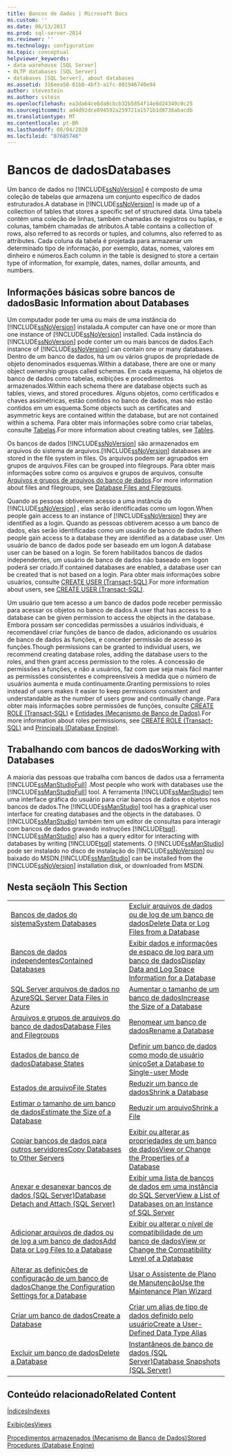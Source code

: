 ```yaml
---
title: Bancos de dados | Microsoft Docs
ms.custom: ''
ms.date: 06/13/2017
ms.prod: sql-server-2014
ms.reviewer: ''
ms.technology: configuration
ms.topic: conceptual
helpviewer_keywords:
- data warehouse [SQL Server]
- OLTP databases [SQL Server]
- databases [SQL Server], about databases
ms.assetid: 316eea58-81b8-4bf3-a1fc-801946740e94
author: stevestein
ms.author: sstein
ms.openlocfilehash: ea3da64ce6da8cbcb32b5854f14e8d24349c0c25
ms.sourcegitcommit: ad4d92dce894592a259721a1571b1d8736abacdb
ms.translationtype: MT
ms.contentlocale: pt-BR
ms.lasthandoff: 08/04/2020
ms.locfileid: "87685746"
---
```

# <a name="databases"></a><span data-ttu-id="cd496-102">Bancos de dados</span><span class="sxs-lookup"><span data-stu-id="cd496-102">Databases</span></span>
  <span data-ttu-id="cd496-103">Um banco de dados no [!INCLUDE[ssNoVersion](../../includes/ssnoversion-md.md)] é composto de uma coleção de tabelas que armazena um conjunto específico de dados estruturados.</span><span class="sxs-lookup"><span data-stu-id="cd496-103">A database in [!INCLUDE[ssNoVersion](../../includes/ssnoversion-md.md)] is made up of a collection of tables that stores a specific set of structured data.</span></span> <span data-ttu-id="cd496-104">Uma tabela contém uma coleção de linhas, também chamadas de registros ou tuplas, e colunas, também chamadas de atributos.</span><span class="sxs-lookup"><span data-stu-id="cd496-104">A table contains a collection of rows, also referred to as records or tuples, and columns, also referred to as attributes.</span></span> <span data-ttu-id="cd496-105">Cada coluna da tabela é projetada para armazenar um determinado tipo de informação, por exemplo, datas, nomes, valores em dinheiro e números.</span><span class="sxs-lookup"><span data-stu-id="cd496-105">Each column in the table is designed to store a certain type of information, for example, dates, names, dollar amounts, and numbers.</span></span>  
  
## <a name="basic-information-about-databases"></a><span data-ttu-id="cd496-106">Informações básicas sobre bancos de dados</span><span class="sxs-lookup"><span data-stu-id="cd496-106">Basic Information about Databases</span></span>  
 <span data-ttu-id="cd496-107">Um computador pode ter uma ou mais de uma instância do [!INCLUDE[ssNoVersion](../../includes/ssnoversion-md.md)] instalada.</span><span class="sxs-lookup"><span data-stu-id="cd496-107">A computer can have one or more than one instance of [!INCLUDE[ssNoVersion](../../includes/ssnoversion-md.md)] installed.</span></span> <span data-ttu-id="cd496-108">Cada instância do [!INCLUDE[ssNoVersion](../../includes/ssnoversion-md.md)] pode conter um ou mais bancos de dados.</span><span class="sxs-lookup"><span data-stu-id="cd496-108">Each instance of [!INCLUDE[ssNoVersion](../../includes/ssnoversion-md.md)] can contain one or many databases.</span></span>  <span data-ttu-id="cd496-109">Dentro de um banco de dados, há um ou vários grupos de propriedade de objeto denominados esquemas.</span><span class="sxs-lookup"><span data-stu-id="cd496-109">Within a database, there are one or many object ownership groups called schemas.</span></span> <span data-ttu-id="cd496-110">Em cada esquema, há objetos de banco de dados como tabelas, exibições e procedimentos armazenados.</span><span class="sxs-lookup"><span data-stu-id="cd496-110">Within each schema there are database objects such as tables, views, and stored procedures.</span></span> <span data-ttu-id="cd496-111">Alguns objetos, como certificados e chaves assimétricas, estão contidos no banco de dados, mas não estão contidos em um esquema.</span><span class="sxs-lookup"><span data-stu-id="cd496-111">Some objects such as certificates and asymmetric keys are contained within the database, but are not contained within a schema.</span></span> <span data-ttu-id="cd496-112">Para obter mais informações sobre como criar tabelas, consulte [Tabelas](../tables/tables.md).</span><span class="sxs-lookup"><span data-stu-id="cd496-112">For more information about creating tables, see [Tables](../tables/tables.md).</span></span>  
  
 <span data-ttu-id="cd496-113">Os bancos de dados [!INCLUDE[ssNoVersion](../../includes/ssnoversion-md.md)] são armazenados em arquivos do sistema de arquivos.</span><span class="sxs-lookup"><span data-stu-id="cd496-113">[!INCLUDE[ssNoVersion](../../includes/ssnoversion-md.md)] databases are stored in the file system in files.</span></span> <span data-ttu-id="cd496-114">Os arquivos podem ser agrupados em grupos de arquivos.</span><span class="sxs-lookup"><span data-stu-id="cd496-114">Files can be grouped into filegroups.</span></span> <span data-ttu-id="cd496-115">Para obter mais informações sobre como os arquivos e grupos de arquivos, consulte [Arquivos e grupos de arquivos do banco de dados](database-files-and-filegroups.md).</span><span class="sxs-lookup"><span data-stu-id="cd496-115">For more information about files and filegroups, see [Database Files and Filegroups](database-files-and-filegroups.md).</span></span>  
  
 <span data-ttu-id="cd496-116">Quando as pessoas obtiverem acesso a uma instância do [!INCLUDE[ssNoVersion](../../includes/ssnoversion-md.md)] , elas serão identificadas como um logon.</span><span class="sxs-lookup"><span data-stu-id="cd496-116">When people gain access to an instance of [!INCLUDE[ssNoVersion](../../includes/ssnoversion-md.md)] they are identified as a login.</span></span> <span data-ttu-id="cd496-117">Quando as pessoas obtiverem acesso a um banco de dados, elas serão identificadas como um usuário de banco de dados.</span><span class="sxs-lookup"><span data-stu-id="cd496-117">When people gain access to a database they are identified as a database user.</span></span> <span data-ttu-id="cd496-118">Um usuário de banco de dados pode ser baseado em um logon.</span><span class="sxs-lookup"><span data-stu-id="cd496-118">A database user can be based on a login.</span></span> <span data-ttu-id="cd496-119">Se forem habilitados bancos de dados independentes, um usuário de banco de dados não baseado em logon poderá ser criado.</span><span class="sxs-lookup"><span data-stu-id="cd496-119">If contained databases are enabled, a database user can be created that is not based on a login.</span></span> <span data-ttu-id="cd496-120">Para obter mais informações sobre usuários, consulte [CREATE USER &#40;Transact-SQL&#41;](/sql/t-sql/statements/create-user-transact-sql).</span><span class="sxs-lookup"><span data-stu-id="cd496-120">For more information about users, see [CREATE USER &#40;Transact-SQL&#41;](/sql/t-sql/statements/create-user-transact-sql).</span></span>  
  
 <span data-ttu-id="cd496-121">Um usuário que tem acesso a um banco de dados pode receber permissão para acessar os objetos no banco de dados.</span><span class="sxs-lookup"><span data-stu-id="cd496-121">A user that has access to a database can be given permission to access the objects in the database.</span></span> <span data-ttu-id="cd496-122">Embora possam ser concedidas permissões a usuários individuais, é recomendável criar funções de banco de dados, adicionando os usuários de banco de dados às funções, e conceder permissão de acesso às funções.</span><span class="sxs-lookup"><span data-stu-id="cd496-122">Though permissions can be granted to individual users, we recommend creating database roles, adding the database users to the roles, and then grant access permission to the roles.</span></span> <span data-ttu-id="cd496-123">A concessão de permissões a funções, e não a usuários, faz com que seja mais fácil manter as permissões consistentes e compreensíveis à medida que o número de usuários aumenta e muda continuamente.</span><span class="sxs-lookup"><span data-stu-id="cd496-123">Granting permissions to roles instead of users makes it easier to keep permissions consistent and understandable as the number of users grow and continually change.</span></span> <span data-ttu-id="cd496-124">Para obter mais informações sobre permissões de funções, consulte [CREATE ROLE &#40;Transact-SQL&#41;](/sql/t-sql/statements/create-role-transact-sql) e [Entidades &#40;Mecanismo de Banco de Dados&#41;](../security/authentication-access/principals-database-engine.md).</span><span class="sxs-lookup"><span data-stu-id="cd496-124">For more information about roles permissions, see [CREATE ROLE &#40;Transact-SQL&#41;](/sql/t-sql/statements/create-role-transact-sql) and [Principals &#40;Database Engine&#41;](../security/authentication-access/principals-database-engine.md).</span></span>  
  
## <a name="working-with-databases"></a><span data-ttu-id="cd496-125">Trabalhando com bancos de dados</span><span class="sxs-lookup"><span data-stu-id="cd496-125">Working with Databases</span></span>  
 <span data-ttu-id="cd496-126">A maioria das pessoas que trabalha com bancos de dados usa a ferramenta [!INCLUDE[ssManStudioFull](../../includes/ssmanstudiofull-md.md)] .</span><span class="sxs-lookup"><span data-stu-id="cd496-126">Most people who work with databases use the [!INCLUDE[ssManStudioFull](../../includes/ssmanstudiofull-md.md)] tool.</span></span> <span data-ttu-id="cd496-127">A ferramenta [!INCLUDE[ssManStudio](../../includes/ssmanstudio-md.md)] tem uma interface gráfica do usuário para criar bancos de dados e objetos nos bancos de dados.</span><span class="sxs-lookup"><span data-stu-id="cd496-127">The [!INCLUDE[ssManStudio](../../includes/ssmanstudio-md.md)] tool has a graphical user interface for creating databases and the objects in the databases.</span></span> <span data-ttu-id="cd496-128">O [!INCLUDE[ssManStudio](../../includes/ssmanstudio-md.md)] também tem um editor de consultas para interagir com bancos de dados gravando instruções [!INCLUDE[tsql](../../includes/tsql-md.md)].</span><span class="sxs-lookup"><span data-stu-id="cd496-128">[!INCLUDE[ssManStudio](../../includes/ssmanstudio-md.md)] also has a query editor for interacting with databases by writing [!INCLUDE[tsql](../../includes/tsql-md.md)] statements.</span></span> <span data-ttu-id="cd496-129">O [!INCLUDE[ssManStudio](../../includes/ssmanstudio-md.md)] pode ser instalado no disco de instalação do [!INCLUDE[ssNoVersion](../../includes/ssnoversion-md.md)] ou baixado do MSDN.</span><span class="sxs-lookup"><span data-stu-id="cd496-129">[!INCLUDE[ssManStudio](../../includes/ssmanstudio-md.md)] can be installed from the [!INCLUDE[ssNoVersion](../../includes/ssnoversion-md.md)] installation disk, or downloaded from MSDN.</span></span>  
  
## <a name="in-this-section"></a><span data-ttu-id="cd496-130">Nesta seção</span><span class="sxs-lookup"><span data-stu-id="cd496-130">In This Section</span></span>  
  
|||  
|-|-|  
|[<span data-ttu-id="cd496-131">Bancos de dados do sistema</span><span class="sxs-lookup"><span data-stu-id="cd496-131">System Databases</span></span>](system-databases.md)|[<span data-ttu-id="cd496-132">Excluir arquivos de dados ou de log de um banco de dados</span><span class="sxs-lookup"><span data-stu-id="cd496-132">Delete Data or Log Files from a Database</span></span>](delete-data-or-log-files-from-a-database.md)|  
|[<span data-ttu-id="cd496-133">Bancos de dados independentes</span><span class="sxs-lookup"><span data-stu-id="cd496-133">Contained Databases</span></span>](contained-databases.md)|[<span data-ttu-id="cd496-134">Exibir dados e informações de espaço de log para um banco de dados</span><span class="sxs-lookup"><span data-stu-id="cd496-134">Display Data and Log Space Information for a Database</span></span>](display-data-and-log-space-information-for-a-database.md)|  
|[<span data-ttu-id="cd496-135">SQL Server arquivos de dados no Azure</span><span class="sxs-lookup"><span data-stu-id="cd496-135">SQL Server Data Files in Azure</span></span>](sql-server-data-files-in-microsoft-azure.md)|[<span data-ttu-id="cd496-136">Aumentar o tamanho de um banco de dados</span><span class="sxs-lookup"><span data-stu-id="cd496-136">Increase the Size of a Database</span></span>](increase-the-size-of-a-database.md)|  
|[<span data-ttu-id="cd496-137">Arquivos e grupos de arquivos do banco de dados</span><span class="sxs-lookup"><span data-stu-id="cd496-137">Database Files and Filegroups</span></span>](database-files-and-filegroups.md)|[<span data-ttu-id="cd496-138">Renomear um banco de dados</span><span class="sxs-lookup"><span data-stu-id="cd496-138">Rename a Database</span></span>](rename-a-database.md)|  
|[<span data-ttu-id="cd496-139">Estados de banco de dados</span><span class="sxs-lookup"><span data-stu-id="cd496-139">Database States</span></span>](database-states.md)|[<span data-ttu-id="cd496-140">Definir um banco de dados como modo de usuário único</span><span class="sxs-lookup"><span data-stu-id="cd496-140">Set a Database to Single-user Mode</span></span>](set-a-database-to-single-user-mode.md)|  
|[<span data-ttu-id="cd496-141">Estados de arquivo</span><span class="sxs-lookup"><span data-stu-id="cd496-141">File States</span></span>](file-states.md)|[<span data-ttu-id="cd496-142">Reduzir um banco de dados</span><span class="sxs-lookup"><span data-stu-id="cd496-142">Shrink a Database</span></span>](shrink-a-database.md)|  
|[<span data-ttu-id="cd496-143">Estimar o tamanho de um banco de dados</span><span class="sxs-lookup"><span data-stu-id="cd496-143">Estimate the Size of a Database</span></span>](estimate-the-size-of-a-database.md)|[<span data-ttu-id="cd496-144">Reduzir um arquivo</span><span class="sxs-lookup"><span data-stu-id="cd496-144">Shrink a File</span></span>](shrink-a-file.md)|  
|[<span data-ttu-id="cd496-145">Copiar bancos de dados para outros servidores</span><span class="sxs-lookup"><span data-stu-id="cd496-145">Copy Databases to Other Servers</span></span>](copy-databases-to-other-servers.md)|[<span data-ttu-id="cd496-146">Exibir ou alterar as propriedades de um banco de dados</span><span class="sxs-lookup"><span data-stu-id="cd496-146">View or Change the Properties of a Database</span></span>](view-or-change-the-properties-of-a-database.md)|  
|[<span data-ttu-id="cd496-147">Anexar e desanexar bancos de dados &#40;SQL Server&#41;</span><span class="sxs-lookup"><span data-stu-id="cd496-147">Database Detach and Attach &#40;SQL Server&#41;</span></span>](database-detach-and-attach-sql-server.md)|[<span data-ttu-id="cd496-148">Exibir uma lista de bancos de dados em uma instância do SQL Server</span><span class="sxs-lookup"><span data-stu-id="cd496-148">View a List of Databases on an Instance of SQL Server</span></span>](view-a-list-of-databases-on-an-instance-of-sql-server.md)|  
|[<span data-ttu-id="cd496-149">Adicionar arquivos de dados ou de log a um banco de dados</span><span class="sxs-lookup"><span data-stu-id="cd496-149">Add Data or Log Files to a Database</span></span>](add-data-or-log-files-to-a-database.md)|[<span data-ttu-id="cd496-150">Exibir ou alterar o nível de compatibilidade de um banco de dados</span><span class="sxs-lookup"><span data-stu-id="cd496-150">View or Change the Compatibility Level of a Database</span></span>](view-or-change-the-compatibility-level-of-a-database.md)|  
|[<span data-ttu-id="cd496-151">Alterar as definições de configuração de um banco de dados</span><span class="sxs-lookup"><span data-stu-id="cd496-151">Change the Configuration Settings for a Database</span></span>](change-the-configuration-settings-for-a-database.md)|[<span data-ttu-id="cd496-152">Usar o Assistente de Plano de Manutenção</span><span class="sxs-lookup"><span data-stu-id="cd496-152">Use the Maintenance Plan Wizard</span></span>](../maintenance-plans/use-the-maintenance-plan-wizard.md)|  
|[<span data-ttu-id="cd496-153">Criar um banco de dados</span><span class="sxs-lookup"><span data-stu-id="cd496-153">Create a Database</span></span>](create-a-database.md)|[<span data-ttu-id="cd496-154">Criar um alias de tipo de dados definido pelo usuário</span><span class="sxs-lookup"><span data-stu-id="cd496-154">Create a User-Defined Data Type Alias</span></span>](create-a-user-defined-data-type-alias.md)|  
|[<span data-ttu-id="cd496-155">Excluir um banco de dados</span><span class="sxs-lookup"><span data-stu-id="cd496-155">Delete a Database</span></span>](delete-a-database.md)|[<span data-ttu-id="cd496-156">Instantâneos de banco de dados &#40;SQL Server&#41;</span><span class="sxs-lookup"><span data-stu-id="cd496-156">Database Snapshots &#40;SQL Server&#41;</span></span>](database-snapshots-sql-server.md)|  
  
## <a name="related-content"></a><span data-ttu-id="cd496-157">Conteúdo relacionado</span><span class="sxs-lookup"><span data-stu-id="cd496-157">Related Content</span></span>  
 [<span data-ttu-id="cd496-158">Índices</span><span class="sxs-lookup"><span data-stu-id="cd496-158">Indexes</span></span>](../indexes/indexes.md)  
  
 [<span data-ttu-id="cd496-159">Exibições</span><span class="sxs-lookup"><span data-stu-id="cd496-159">Views</span></span>](../views/views.md)  
  
 [<span data-ttu-id="cd496-160">Procedimentos armazenados &#40;Mecanismo de Banco de Dados&#41;</span><span class="sxs-lookup"><span data-stu-id="cd496-160">Stored Procedures &#40;Database Engine&#41;</span></span>](../stored-procedures/stored-procedures-database-engine.md)  
  
  
